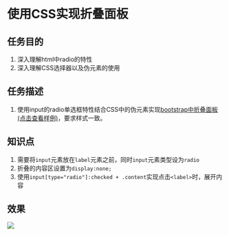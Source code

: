 # 使用CSS实现折叠面板

## 任务目的
1. 深入理解html中radio的特性
2. 深入理解CSS选择器以及伪元素的使用

## 任务描述
1. 使用input的radio单选框特性结合CSS中的伪元素实现[bootstrap中折叠面板(点击查看样例)](http://v3.bootcss.com/javascript/#collapse-example-accordion)，要求样式一致。

## 知识点
1. 需要将`input`元素放在`label`元素之前，同时`input`元素类型设为`radio`
2. 折叠的内容区设置为`display:none;`
3. 使用`input[type="radio"]:checked + .content`实现点击``<label>``时，展开内容

## 效果
![](http://i.imgur.com/aAJuKpe.gif)
